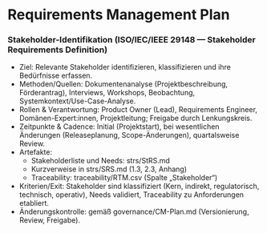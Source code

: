 # Requirements Management Plan

### Stakeholder-Identifikation (ISO/IEC/IEEE 29148 — Stakeholder Requirements Definition)
- Ziel: Relevante Stakeholder identifizieren, klassifizieren und ihre Bedürfnisse erfassen.
- Methoden/Quellen: Dokumentenanalyse (Projektbeschreibung, Förderantrag), Interviews, Workshops, Beobachtung, Systemkontext/Use-Case-Analyse.
- Rollen & Verantwortung: Product Owner (Lead), Requirements Engineer, Domänen-Expert:innen, Projektleitung; Freigabe durch Lenkungskreis.
- Zeitpunkte & Cadence: Initial (Projektstart), bei wesentlichen Änderungen (Releaseplanung, Scope-Änderungen), quartalsweise Review.
- Artefakte:
  - Stakeholderliste und Needs: strs/StRS.md
  - Kurzverweise in strs/SRS.md (1.3, 2.3, Anhang)
  - Traceability: traceability/RTM.csv (Spalte „Stakeholder“)
- Kriterien/Exit: Stakeholder sind klassifiziert (Kern, indirekt, regulatorisch, technisch, operativ), Needs validiert, Traceability zu Anforderungen etabliert.
- Änderungskontrolle: gemäß governance/CM-Plan.md (Versionierung, Review, Freigabe).